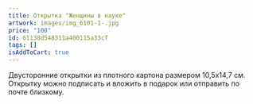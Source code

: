 ```yaml
---
title: Открытка "Женщины в науке"
artwork: images/img_6101-1-.jpg
price: "100"
id: 61138d548311a400115a33cf
tags: []
isAddToCart: true
---
```


Двусторонние открытки из плотного картона размером 10,5х14,7 см. Открытку можно подписать и вложить в подарок или отправить по почте близкому.
